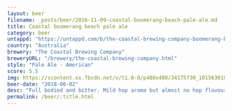 ```yaml
---
layout: beer
filename: _posts/beer/2016-11-09-coastal-boomerang-beach-pale-ale.md
title: Coastal boomerang beach pale ale
category: beer
untappd: "https://untappd.com/b/the-coastal-brewing-company-boomerang-beach-pale-ale/2137635"
country: "Australia"
brewery: "The Coastal Brewing Company"
breweryURL: "/brewery/the-coastal-brewing-company.html"
style: "Pale Ale - American"
score: 5.5
img: https://scontent.xx.fbcdn.net/v/t1.0-0/p480x480/34175730_10156301082128745_5923883992909611008_o.jpg?_nc_cat=106&_nc_ohc=vBVNTEDtefMAQne48pEgzTCE86gwZc27HjVZSP3VCyVOpU1KBClNStC1w&_nc_ht=scontent.xx&oh=80fd27ffbf0e3913d95e9694a50f3f18&oe=5E89022F
beer-date: "2018-06-02"
desc: "Full bodied and bitter. Mild hop aroma but almost no hop flavours"
permalink: /beer/:title.html
---
```

